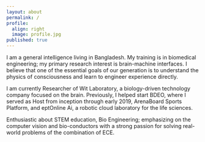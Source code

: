 ```yaml
---
layout: about
permalink: /
profile:
  align: right
  image: profile.jpg
published: true
---
```


I am a general intelligence living in Bangladesh. My training is in biomedical engineering; my primary research interest is brain-machine interfaces. I believe that one of the essential goals of our generation is to understand the physics of consciousness and learn to engineer experience directly.

I am currently Researcher of Wit Laboratory, a biology-driven technology company focused on the brain. Previously, I helped start BDEO, where I served as Host from inception through early 2019, ArenaBoard Sports Platform, and eptOnline Ai, a robotic cloud laboratory for the life sciences.

Enthusiastic about STEM education, Bio Engineering; emphasizing on the computer vision and bio-conductors with a strong passion for solving real-world problems of the combination of ECE.
